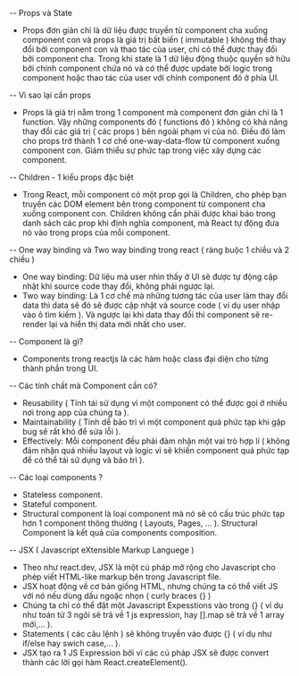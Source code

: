 -- Props và State

- Props đơn giản chỉ là dữ liệu được truyền từ component cha xuống component con và props là giá trị bất biến ( immutable ) không thể thay đổi bởi component con và thao tác của user, chỉ có thể được thay đổi bởi component cha. Trong khi state là 1 dữ liệu động thuộc quyền sở hữu bởi chính component chứa nó và có thể được update bởi logic trong component hoặc thao tác của user với chính component đó ở phía UI.

-- Vì sao lại cần props

- Props là giá trị nằm trong 1 component mà component đơn giản chỉ là 1 function. Vậy những components đó ( functions đó ) không có khả năng thay đổi các giá trị ( các props ) bên ngoài phạm vi của nó. Điều đó làm cho props trở thành 1 cơ chế one-way-data-flow từ component xuống component con. Giảm thiểu sự phức tạp trong việc xây dựng các component.

-- Children - 1 kiểu props đặc biệt

- Trong React, mỗi component có một prop gọi là Children, cho phép bạn truyền các DOM element bên trong component từ component cha xuống component con. Children không cần phải được khai báo trong danh sách các prop khi định nghĩa component, mà React tự động đưa nó vào trong props của mỗi component.

-- One way binding và Two way binding trong react ( ràng buộc 1 chiều và 2 chiều )

- One way binding: Dữ liệu mà user nhìn thấy ở UI sẽ được tự động cập nhật khi source code thay đổi, không phải ngược lại.
- Two way binding: Là 1 cơ chế mà những tương tác của user làm thay đổi data thì data sẽ đó sẽ được cập nhật và source code ( ví dụ user nhập vào ô tìm kiếm ). Và ngược lại khi data thay đổi thì component sẽ re-render lại và hiển thị data mới nhất cho user.

-- Component là gì?

- Components trong reactjs là các hàm hoặc class đại diện cho từng thành phần trong UI.

-- Các tính chất mà Component cần có?

- Reusability ( Tính tái sử dụng vì một component có thể được gọi ở nhiều nơi trong app của chúng ta ).
- Maintainability ( Tính dễ bảo trì vì một component quá phức tạp khi gặp bug sẽ rất khó để sửa lỗi ).
- Effectively: Mỗi component đều phải đảm nhận một vai trò hợp lí ( không đảm nhận quá nhiều layout và logic vì sẽ khiến component quá phức tạp để có thể tái sử dụng và bảo trì ).

-- Các loại components ?

- Stateless component.
- Stateful component.
- Structural component là loại component mà nó sẽ có cấu trúc phức tạp hơn 1 component thông thường ( Layouts, Pages, ... ). Structural Component là kết quả của components composition.

-- JSX ( Javascript eXtensible Markup Languege )

- Theo như react.dev, JSX là một cú pháp mở rộng cho Javascript cho phép viết HTML-like markup bên trong Javascript file.
- JSX hoạt động về cơ bản giống HTML, nhưng chúng ta có thể viết JS với nó nếu dùng dấu ngoặc nhọn ( curly braces {} )
- Chúng ta chỉ có thể đặt một Javascript Expesstions vào trong {} ( ví dụ như toán tử 3 ngôi sẽ trả về 1 js expression, hay [].map sẽ trả về 1 array mới,... ).
- Statements ( các câu lệnh ) sẽ không truyền vào được {} ( ví dụ như if/else hay swich case,... ).
- JSX tạo ra 1 JS Expression bởi vì các cú pháp JSX sẽ được convert thành các lời gọi hàm React.createElement().
